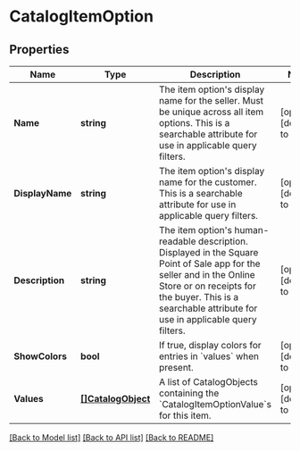 # CatalogItemOption

## Properties
Name | Type | Description | Notes
------------ | ------------- | ------------- | -------------
**Name** | **string** | The item option&#x27;s display name for the seller. Must be unique across all item options. This is a searchable attribute for use in applicable query filters. | [optional] [default to null]
**DisplayName** | **string** | The item option&#x27;s display name for the customer. This is a searchable attribute for use in applicable query filters. | [optional] [default to null]
**Description** | **string** | The item option&#x27;s human-readable description. Displayed in the Square Point of Sale app for the seller and in the Online Store or on receipts for the buyer. This is a searchable attribute for use in applicable query filters. | [optional] [default to null]
**ShowColors** | **bool** | If true, display colors for entries in &#x60;values&#x60; when present. | [optional] [default to null]
**Values** | [**[]CatalogObject**](CatalogObject.md) | A list of CatalogObjects containing the &#x60;CatalogItemOptionValue&#x60;s for this item. | [optional] [default to null]

[[Back to Model list]](../README.md#documentation-for-models) [[Back to API list]](../README.md#documentation-for-api-endpoints) [[Back to README]](../README.md)

